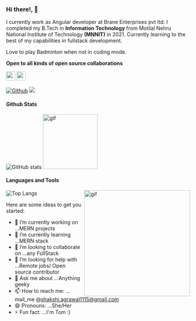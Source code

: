 ### Hi there!, 👋
I currently work as Angular developer at Brane Enterprises pvt ltd.  I completed my B.Tech in **Information Technology** from Motilal Nehru National Institute of Technology **(MNNIT)** in 2021.
Currently learning to the best of my capabilities in fullstack development.



Love to play Badminton when not in coding mode.

**Open to all kinds of open source collaborations**


<a href="https://www.linkedin.com/in/sakshimnnit/"><img src="https://img.shields.io/badge/linkedin-%230077B5.svg?&style=for-the-badge&logo=linkedin&logoColor=white" height="25px"/></a>
<a href="mailto:shakshi.agrawal1115@gmail.com"><img src="https://img.shields.io/badge/gmail-%23D14836.svg?&style=for-the-badge&logo=gmail&logoColor=white" height="25px"/></a>

  [![Github](https://img.shields.io/github/followers/heyimsakshi?label=Follow&style=social)](https://github.com/heyimsakshi)
  ![](https://visitor-badge.laobi.icu/badge?page_id=heyimsakshi.heyimsakshi)
  
#### Github Stats
![GitHub stats](https://github-readme-stats.vercel.app/api?username=heyimsakshi&show_icons=true&title_color=ffffff&hide_border=true)
<img src="https://media.giphy.com/media/1fhj2RprUOpqCObj2J/giphy.gif" height="150" alt="gif"/>  

#### Languages and Tools
![Top Langs](https://github-readme-stats.vercel.app/api/top-langs/?username=heyimsakshi&theme=vue&hide_border=true&show_icons=true)
<img align="right" alt="gif" src="https://miro.medium.com/max/1360/1*IRGHmiGsa16stedQvIaZfw.gif" height="290">





Here are some ideas to get you started:

- 🔭 I’m currently working on ...MERN projects
- 🌱 I’m currently learning ...MERN stack
- 👯 I’m looking to collaborate on ...any FullStack 
- 🤔 I’m looking for help with ...Remote jobs/ Open source contributor
- 💬 Ask me about ...Anything geeky
- 📫 How to reach me: ... mail_me @shakshi.agrawal1115@gmail.com
- 😄 Pronouns: ...She/Her
- ⚡ Fun fact: ...I'm Tom :)
